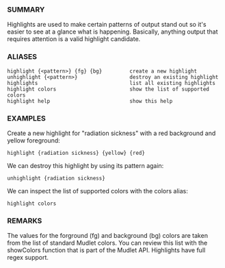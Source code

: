 ### SUMMARY
Highlights are used to make certain patterns of output stand out so it's easier
to see at a glance what is happening. Basically, anything output that requires
attention is a valid highlight candidate.

### ALIASES
```
highlight {<pattern>} {fg} {bg}         create a new highlight
unhighlight {<pattern>}                 destroy an existing highlight
highlights                              list all existing highlights
highlight colors                        show the list of supported colors
highlight help                          show this help
```

### EXAMPLES
Create a new highlight for "radiation sickness" with a red background and
yellow foreground:
```
highlight {radiation sickness} {yellow} {red}
```

We can destroy this highlight by using its pattern again:
```
unhighlight {radiation sickness}
```

We can inspect the list of supported colors with the colors alias:
```
highlight colors
```

### REMARKS
The values for the forground (fg) and background (bg) colors are taken from the
list of standard Mudlet colors. You can review this list with the showColors
function that is part of the Mudlet API. Highlights have full regex support.